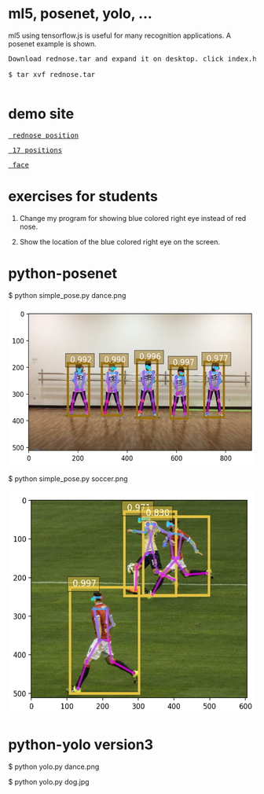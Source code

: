 # ml5, posenet, yolo, ...
ml5 using tensorflow.js is useful for many recognition applications. A posenet example is shown.
<pre>
Download rednose.tar and expand it on desktop. click index.html using firefox, chrome, or opera.

$ tar xvf rednose.tar

</pre>
# demo site

<pre>
<a href='https://gpu.dob.jp/nosePos/index.html'> rednose position</a>
</pre>

<pre>
<a href='https://storage.googleapis.com/tfjs-models/demos/posenet/camera.html'> 17 positions</a>
</pre>

<pre>
<a href='https://storage.googleapis.com/tfjs-models/demos/facemesh/index.html'> face</a>
</pre>

# exercises for students

1. Change my program for showing blue colored right eye instead of red nose.

2. Show the location of the blue colored right eye on the screen.


# python-posenet

$ python simple_pose.py dance.png 

<img src='result.png' height=325 width=574>

$ python simple_pose.py soccer.png

<img src='soccer_result.png' height=460 width=560>

# python-yolo version3

$ python yolo.py dance.png

$ python yolo.py dog.jpg


